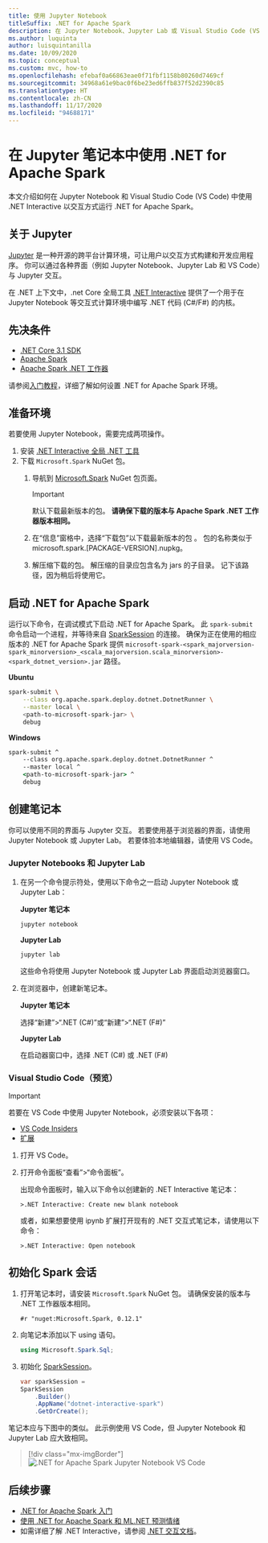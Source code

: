 ```yaml
---
title: 使用 Jupyter Notebook
titleSuffix: .NET for Apache Spark
description: 在 Jupyter Notebook、Jupyter Lab 或 Visual Studio Code (VS Code) 等交互式环境中使用 .NET for Apache Spark
ms.author: luquinta
author: luisquintanilla
ms.date: 10/09/2020
ms.topic: conceptual
ms.custom: mvc, how-to
ms.openlocfilehash: efebaf0a66863eae0f71fbf1158b80260d7469cf
ms.sourcegitcommit: 34968a61e9bac0f6be23ed6ffb837f52d2390c85
ms.translationtype: HT
ms.contentlocale: zh-CN
ms.lasthandoff: 11/17/2020
ms.locfileid: "94688171"
---
```

# <a name="use-net-for-apache-spark-in-jupyter-notebooks"></a>在 Jupyter 笔记本中使用 .NET for Apache Spark

本文介绍如何在 Jupyter Notebook 和 Visual Studio Code (VS Code) 中使用 .NET Interactive 以交互方式运行 .NET for Apache Spark。

## <a name="about-jupyter"></a>关于 Jupyter

[Jupyter](https://jupyter.org/) 是一种开源的跨平台计算环境，可让用户以交互方式构建和开发应用程序。 你可以通过各种界面（例如 Jupyter Notebook、Jupyter Lab 和 VS Code）与 Jupyter 交互。

在 .NET 上下文中，.net Core 全局工具 [.NET Interactive](https://github.com/dotnet/interactive) 提供了一个用于在 Jupyter Notebook 等交互式计算环境中编写 .NET 代码 (C#/F#) 的内核。

## <a name="prerequisites"></a>先决条件

- [.NET Core 3.1 SDK](../../core/install/index.yml)
- [Apache Spark](https://spark.apache.org/downloads.html)
- [Apache Spark .NET 工作器](https://github.com/dotnet/spark/releases)

请参阅[入门教程](../tutorials/get-started.md)，详细了解如何设置 .NET for Apache Spark 环境。

## <a name="prepare-environment"></a>准备环境

若要使用 Jupyter Notebook，需要完成两项操作。

1. 安装 [.NET Interactive 全局 .NET 工具](https://github.com/dotnet/interactive/blob/main/docs/NotebooksLocalExperience.md)
1. 下载 `Microsoft.Spark` NuGet 包。
    1. 导航到 [Microsoft.Spark](https://www.nuget.org/packages/Microsoft.Spark/) NuGet 包页面。

        > [!IMPORTANT]
        > 默认下载最新版本的包。 **请确保下载的版本与 Apache Spark .NET 工作器版本相同。**

    1. 在“信息”窗格中，选择“下载包”以下载最新版本的包 。 包的名称类似于 microsoft.spark.[PACKAGE-VERSION].nupkg。
    1. 解压缩下载的包。 解压缩的目录应包含名为 jars 的子目录。 记下该路径，因为稍后将使用它。

## <a name="start-net-for-apache-spark"></a>启动 .NET for Apache Spark

运行以下命令，在调试模式下启动 .NET for Apache Spark。 此 `spark-submit` 命令启动一个进程，并等待来自 [SparkSession](xref:Microsoft.Spark.Sql.SparkSession) 的连接。 确保为正在使用的相应版本的 .NET for Apache Spark 提供 `microsoft-spark-<spark_majorversion-spark_minorversion>_<scala_majorversion.scala_minorversion>-<spark_dotnet_version>.jar` 路径。

**Ubuntu**

```bash
spark-submit \
    --class org.apache.spark.deploy.dotnet.DotnetRunner \
    --master local \
    <path-to-microsoft-spark-jar> \
    debug
```

**Windows**

```cmd
spark-submit ^
    --class org.apache.spark.deploy.dotnet.DotnetRunner ^
    --master local ^
    <path-to-microsoft-spark-jar> ^
    debug
```

## <a name="create-a-notebook"></a>创建笔记本

你可以使用不同的界面与 Jupyter 交互。 若要使用基于浏览器的界面，请使用 Jupyter Notebook 或 Jupyter Lab。 若要体验本地编辑器，请使用 VS Code。

### <a name="jupyter-notebooks--jupyter-lab"></a>Jupyter Notebooks 和 Jupyter Lab

1. 在另一个命令提示符处，使用以下命令之一启动 Jupyter Notebook 或 Jupyter Lab：

    **Jupyter 笔记本**

    ```bash
    jupyter notebook
    ```

    **Jupyter Lab**

    ```bash
    jupyter lab
    ```

    这些命令将使用 Jupyter Notebook 或 Jupyter Lab 界面启动浏览器窗口。

1. 在浏览器中，创建新笔记本。

    **Jupyter 笔记本**

    选择“新建”>“.NET (C#)”或“新建”>“.NET (F#)” 

    **Jupyter Lab**

    在启动器窗口中，选择 .NET (C#) 或 .NET (F#) 

### <a name="visual-studio-code-preview"></a>Visual Studio Code（预览）

> [!IMPORTANT]
> 若要在 VS Code 中使用 Jupyter Notebook，必须安装以下各项：
>
>- [VS Code Insiders](https://code.visualstudio.com/insiders/)
>- [ 扩展](https://marketplace.visualstudio.com/items?itemName=ms-dotnettools.dotnet-interactive-vscode)

1. 打开 VS Code。
1. 打开命令面板“查看”>“命令面板”。

    出现命令面板时，输入以下命令以创建新的 .NET Interactive 笔记本：

    ```text
    >.NET Interactive: Create new blank notebook
    ```

    或者，如果想要使用 ipynb 扩展打开现有的 .NET 交互式笔记本，请使用以下命令：

    ```text
    >.NET Interactive: Open notebook
    ```

## <a name="initialize-a-spark-session"></a>初始化 Spark 会话

1. 打开笔记本时，请安装 `Microsoft.Spark` NuGet 包。 请确保安装的版本与 .NET 工作器版本相同。

    ```text
    #r "nuget:Microsoft.Spark, 0.12.1"
    ```

1. 向笔记本添加以下 using 语句。

    ```csharp
    using Microsoft.Spark.Sql;
    ```

1. 初始化 [SparkSession](xref:Microsoft.Spark.Sql.SparkSession)。

    ```csharp
    var sparkSession =
    SparkSession
        .Builder()
        .AppName("dotnet-interactive-spark")
        .GetOrCreate();
    ```

笔记本应与下图中的类似。 此示例使用 VS Code，但 Jupyter Notebook 和 Jupyter Lab 应大致相同。

> [!div class="mx-imgBorder"]
![.NET for Apache Spark Jupyter Notebook VS Code](media/dotnet-spark-jupyter-notebooks/jupyter-notebooks-dotnet-spark-vscode.png)

## <a name="next-steps"></a>后续步骤

- [.NET for Apache Spark 入门](../tutorials/get-started.md)
- [使用 .NET for Apache Spark 和 ML.NET 预测情绪](../tutorials/ml-sentiment-analysis.md)
- 如需详细了解 .NET Interactive，请参阅 [.NET 交互文档](https://github.com/dotnet/interactive/blob/main/docs/README.md)。
